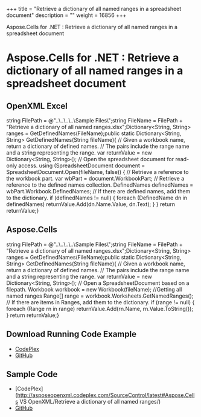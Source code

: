 +++
title = "Retrieve a dictionary of all named ranges in a spreadsheet document" 
description = "" 
weight = 16856 
+++

Aspose.Cells for .NET : Retrieve a dictionary of all named ranges in a spreadsheet document  

# Aspose.Cells for .NET : Retrieve a dictionary of all named ranges in a spreadsheet document


## OpenXML Excel

string FilePath = @"..\\..\\..\\..\\Sample Files\\";string FileName = FilePath + "Retrieve a dictionary of all named ranges.xlsx";Dictionary<String, String> ranges = GetDefinedNames(FileName);public static Dictionary<String, String> GetDefinedNames(String fileName){    // Given a workbook name, return a dictionary of defined names.    // The pairs include the range name and a string representing the range.    var returnValue = new Dictionary<String, String>();    // Open the spreadsheet document for read-only access.    using (SpreadsheetDocument document =        SpreadsheetDocument.Open(fileName, false))    {        // Retrieve a reference to the workbook part.        var wbPart = document.WorkbookPart;        // Retrieve a reference to the defined names collection.        DefinedNames definedNames = wbPart.Workbook.DefinedNames;        // If there are defined names, add them to the dictionary.        if (definedNames != null)        {            foreach (DefinedName dn in definedNames)                returnValue.Add(dn.Name.Value, dn.Text);        }    }    return returnValue;}

## Aspose.Cells

string FilePath = @"..\\..\\..\\..\\Sample Files\\";string FileName = FilePath + "Retrieve a dictionary of all named ranges.xlsx";Dictionary<String, String> ranges = GetDefinedNames(FileName);public static Dictionary<String, String> GetDefinedNames(String fileName){    // Given a workbook name, return a dictionary of defined names.    // The pairs include the range name and a string representing the range.    var returnValue = new Dictionary<String, String>();        // Open a SpreadsheetDocument based on a filepath.    Workbook workbook = new Workbook(fileName);        //Getting all named ranges    Range\[\] range = workbook.Worksheets.GetNamedRanges();        // If there are items in Ranges, add them to the dictionary.    if (range != null)    {        foreach (Range rn in range)            returnValue.Add(rn.Name, rn.Value.ToString());    }    return returnValue;}

## Download Running Code Example

*   [CodePlex](https://asposeopenxml.codeplex.com/releases/view/616479)
*   [GitHub](https://github.com/aspose-cells/Aspose.Cells-for-.NET/releases/tag/AsposeCellsVsOpenXMLv1.1)

## Sample Code

*   [CodePlex](http://asposeopenxml.codeplex.com/SourceControl/latest#Aspose.Cells VS OpenXML/Retrieve a dictionary of all named ranges/)
*   [GitHub](https://github.com/aspose-cells/Aspose.Cells-for-.NET/tree/master/Plugins/Aspose.Cells%20Vs%20OpenXML%20Spreadsheets/Aspose.Cells%20VS%20OpenXML/Retrieve%20a%20dictionary%20of%20all%20named%20ranges)

